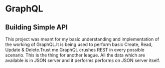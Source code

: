 # GraphQL
## Building Simple API  

This project was meant for my basic understanding and implementation of the working of GraphQL.It is being used to perform basic Create, Read, Update & Delete.Trust me GraphQL crushes REST in every possible scenario. This is the thing for another league. 
All the data which are available is in JSON server and it performs performs on JSON server itself.

